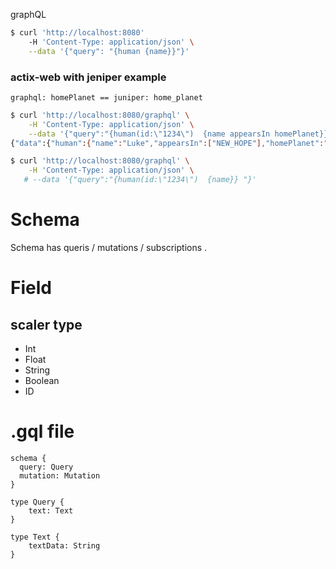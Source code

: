 graphQL

```sh
$ curl 'http://localhost:8080'
    -H 'Content-Type: application/json' \
    --data '{"query": "{human {name}}"}'
```

### actix-web with jeniper example

```
graphql: homePlanet == juniper: home_planet
```

```sh
$ curl 'http://localhost:8080/graphql' \
    -H 'Content-Type: application/json' \
    --data '{"query":"{human(id:\"1234\")  {name appearsIn homePlanet}} "}'
{"data":{"human":{"name":"Luke","appearsIn":["NEW_HOPE"],"homePlanet":"Mars"}}}

$ curl 'http://localhost:8080/graphql' \
    -H 'Content-Type: application/json' \
   # --data '{"query":"{human(id:\"1234\")  {name}} "}'
```

# Schema
Schema has queris / mutations / subscriptions .

# Field

## scaler type

* Int
* Float
* String
* Boolean
* ID



# .gql file

```text.gql
schema {
  query: Query
  mutation: Mutation
}
```

```text.gql
type Query {
    text: Text
}

type Text {
    textData: String
}
```
